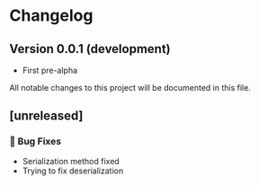 # Changelog

## Version 0.0.1 (development)

- First pre-alpha

All notable changes to this project will be documented in this file.

## [unreleased]

### 🐛 Bug Fixes

- Serialization method fixed
- Trying to fix deserialization


